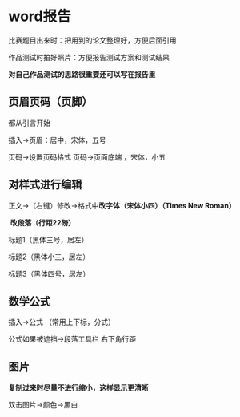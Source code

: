 # word报告

比赛题目出来时：把用到的论文整理好，方便后面引用

作品测试时拍好照片：方便报告测试方案和测试结果 

**对自己作品测试的思路很重要还可以写在报告里**

## 页眉页码（页脚）

都从引言开始

插入->页眉：居中，宋体，五号

页码->设置页码格式	页码->页面底端 ，宋体，小五

## 对样式进行编辑

正文->（右键）修改->格式中**改字体（宋体小四）（Times New Roman）**

​																		**改段落（行距22磅）**

标题1（黑体三号，居左）

标题2（黑体小三，居左）

标题3（黑体四号，居左）

## 数学公式

插入->公式	（常用上下标，分式）

公式如果被遮挡->段落工具栏 右下角行距

## 图片

**复制过来时尽量不进行缩小，这样显示更清晰**

双击图片->颜色->黑白